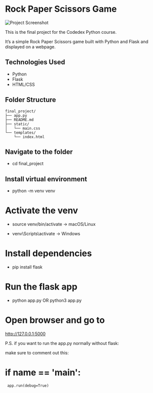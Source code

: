 
# Rock Paper Scissors Game

![Project Screenshot](screenshot.png)


This is the final project for the Codedex Python course.

It’s a simple Rock Paper Scissors game built with Python and Flask and displayed on a webpage.


## Technologies Used

- Python
- Flask
- HTML/CSS

## Folder Structure

```text
final_project/
├── app.py
├── README.md
├── static/
│   └── main.css
└── templates/
    └── index.html
```

## Navigate to the folder

- cd final_project


## Install virtual environment

- python -m venv venv


# Activate the venv

- source venv/bin/activate -> macOS/Linux

- venv\Scripts\activate -> Windows


# Install dependencies

- pip install flask


# Run the flask app

- python app.py  OR python3 app.py


# Open browser and go to

http://127.0.0.1:5000


P.S. if you want to run the app.py normally without flask:

make sure to comment out this:

# if __name__ == '__main__':
     app.run(debug=True)

